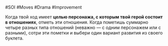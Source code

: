#SOI #Moves #Drama #Improvement 

Когда твой ход имеет **целью персонажа, с которым твой герой состоит в отношениях**, отметь эти отношения. Когда пометишь суммарно четыре разных типа отношений (неважно — с одним персонажем или с разными), сотри эти пометки и выбери один вариант развития из своего буклета.